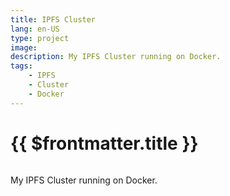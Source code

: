 ```yaml
---
title: IPFS Cluster
lang: en-US
type: project
image: 
description: My IPFS Cluster running on Docker.
tags:
    - IPFS
    - Cluster
    - Docker
---
```

# {{ $frontmatter.title }}

<img class="project-image" :src="$frontmatter.image">

My IPFS Cluster running on Docker.